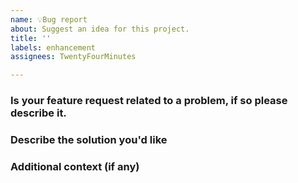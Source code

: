 ```yaml
---
name: 💡Bug report
about: Suggest an idea for this project.
title: ''
labels: enhancement
assignees: TwentyFourMinutes

---
```


### Is your feature request related to a problem, if so please describe it.

<!--

A clear and concise description of what the problem is.

-->

### Describe the solution you'd like

<!--

A clear and concise description of the solution you think of. Include any alternatives you've considered.

-->

### Additional context (if any)

<!--

Add any other context or screenshots about the feature request here.

-->

